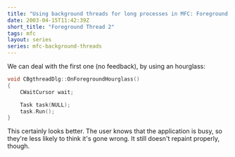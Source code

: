 ```yaml
---
title: "Using background threads for long processes in MFC: Foreground Thread 2"
date: 2003-04-15T11:42:39Z
short_title: "Foreground Thread 2"
tags: mfc
layout: series
series: mfc-background-threads
---
```


We can deal with the first one (no feedback), by using an hourglass:

```c++
void CBgthreadDlg::OnForegroundHourglass()
{
    CWaitCursor wait;

    Task task(NULL);
    task.Run();
}
```

This certainly looks better. The user knows that the application is busy, so they're less likely to think it's gone
wrong. It still doesn't repaint properly, though.

